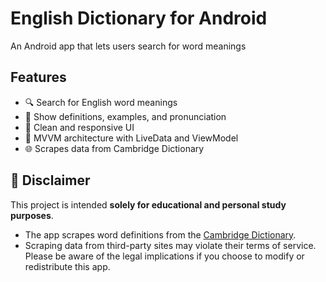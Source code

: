 # English Dictionary for Android

An Android app that lets users search for word meanings

## Features

- 🔍 Search for English word meanings  
- 📖 Show definitions, examples, and pronunciation  
- 📱 Clean and responsive UI  
- 🧠 MVVM architecture with LiveData and ViewModel  
- 🌐 Scrapes data from Cambridge Dictionary  

## 📝 Disclaimer

This project is intended **solely for educational and personal study purposes**.

- The app scrapes word definitions from the [Cambridge Dictionary](https://dictionary.cambridge.org/).
- Scraping data from third-party sites may violate their terms of service. Please be aware of the legal implications if you choose to modify or redistribute this app.
